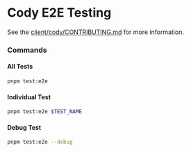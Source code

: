 # Cody E2E Testing

See the [client/cody/CONTRIBUTING.md](../../CONTRIBUTING.md) for more information.

### Commands

#### All Tests

```sh
pnpm test:e2e
```

#### Individual Test

```sh
pnpm test:e2e $TEST_NAME
```

#### Debug Test

```sh
pnpm test:e2e --debug
```
